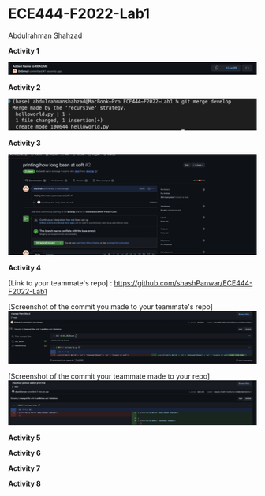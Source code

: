 # ECE444-F2022-Lab1

Abdulrahman Shahzad

**Activity 1**

![](/Images/Activity1.png)

**Activity 2**

![](/Images/Activity2.png)

**Activity 3**

![](/Images/Activity3.png)

**Activity 4**

[Link to your teammate's repo] : https://github.com/shashPanwar/ECE444-F2022-Lab1

[Screenshot of the commit you made to your teammate's repo]
![](/Images/Activity4A.png)

[Screenshot of the commit your teammate made to your repo]
![](/Images/Activity4B.png)

**Activity 5**

**Activity 6**

**Activity 7**

**Activity 8**
